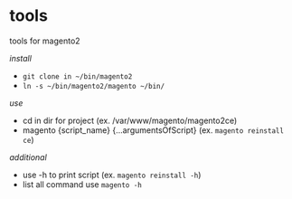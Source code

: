 # tools
tools for magento2

*install*
- `git clone in ~/bin/magento2`
- `ln -s ~/bin/magento2/magento ~/bin/`

*use*
- cd in dir for project (ex. /var/www/magento/magento2ce)
- magento {script_name} {...argumentsOfScript} (ex. `magento reinstall ce`)

*additional*
- use -h to print script (ex. `magento reinstall -h`)
- list all command use `magento -h`
